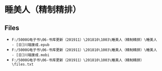 # 睡美人（精制精排）

## Files

- `F:/5000G电子书\06-书库更新（201911）\201810\1003\睡美人（精制精排）\睡美人 - [日]川端康成.epub`
- `F:/5000G电子书\06-书库更新（201911）\201810\1003\睡美人（精制精排）\睡美人 - [日]川端康成.mobi`
- `F:/5000G电子书\06-书库更新（201911）\201810\1003\睡美人（精制精排）\files.txt`
